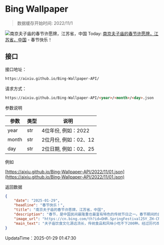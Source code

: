 # Bing Wallpaper

> 数据缓存开始时间: 2022/11/1

![南京夫子庙的春节许愿牌，江苏省，中国](https://cn.bing.com/th?id=OHR.SpringFestival25Y_ZH-CN6133182159_1920x1080.webp)
Today: [南京夫子庙的春节许愿牌，江苏省，中国](https://cn.bing.com/th?id=OHR.SpringFestival25Y_ZH-CN6133182159_1920x1080.webp) - 春节快乐！

## 接口

接口地址：

```html
https://aixiu.github.io/Bing-Wallpaper-API/
```

请求方式：

```html
https://aixiu.github.io/Bing-Wallpaper-API/<year>/<month>/<day>.json
```

参数说明

| 参数 | 类型 | 说明 |
| - | - | - |
| year | str | 4位年份, 例如：2022 |
| month | str | 2位月份, 例如：02、12 |
| day | str | 2位日期, 例如：02、25 |

例如

[https://aixiu.github.io/Bing-Wallpaper-API/2022/11/01.json](https://aixiu.github.io/Bing-Wallpaper-API/2022/11/01.json)

返回数据

```json
{
    "date": "2025-01-29",
    "headline": "春节快乐！",
    "title": "南京夫子庙的春节许愿牌，江苏省，中国",
    "description": "春节，是中国民间最隆重也最富有特色的传统节日之一。春节期间的民俗众多，活动内容也是丰富多彩，且具有重要的历史、艺术和文化价值。其中逛庙会、赏灯会，更是春节最具特色的民俗活动之一。",
    "image_url": "https://cn.bing.com/th?id=OHR.SpringFestival25Y_ZH-CN6133182159_1920x1080.webp",
    "main_text": "夫子庙饮食文化源远流长，传统食品和风味小吃不下200种。经过历代改进融合已经形成了以“秦淮八绝”为代表的秦淮风味小吃。"
}
```

UpdataTime：2025-01-29 01:47:30
